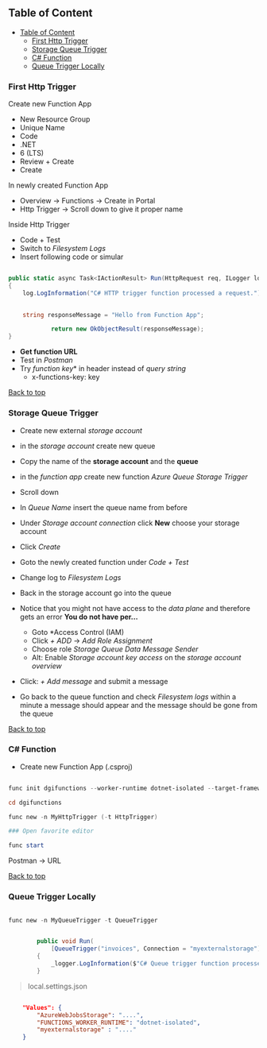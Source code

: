 ## Table of Content
- [Table of Content](#table-of-content)
  - [First Http Trigger](#first-http-trigger)
  - [Storage Queue Trigger](#storage-queue-trigger)
  - [C# Function](#c-function)
  - [Queue Trigger Locally](#queue-trigger-locally)


### First Http Trigger

Create new Function App
  - New Resource Group
  - Unique Name
  - Code
  - .NET
  - 6 (LTS)
  - Review + Create
  - Create

In newly created Function App
  - Overview -> Functions -> Create in Portal
  - Http Trigger -> Scroll down to give it proper name
  
Inside Http Trigger
  - Code + Test
  - Switch to *Filesystem Logs*
  - Insert following code or simular
  
```csharp

public static async Task<IActionResult> Run(HttpRequest req, ILogger log)
{
    log.LogInformation("C# HTTP trigger function processed a request.");

    
    string responseMessage = "Hello from Function App";

            return new OkObjectResult(responseMessage);
}

```

  - **Get function URL**
  - Test in *Postman*
  - Try *function key** in header instead of *query string*
    - x-functions-key: key

 
[Back to top](#table-of-content)

### Storage Queue Trigger

- Create new external *storage account*
- in the *storage account* create new queue
- Copy the name of the **storage account** and the **queue**
- in the *function app* create new function *Azure Queue Storage Trigger*
- Scroll down
- In *Queue Name* insert the queue name from before
- Under *Storage account connection* click **New** choose your storage account
- Click *Create*

- Goto the newly created function under *Code + Test*
- Change log to *Filesystem Logs*
  
- Back in the storage account go into the queue
- Notice that you might not have access to the *data plane* and therefore gets an error **You do not have per...**
  - Goto *Access Control (IAM)
  - Click *+ ADD* -> *Add Role Assignment*
  - Choose role *Storage Queue Data Message Sender*
  - Alt: Enable *Storage account key access* on the *storage account overview*

- Click: *+ Add message* and submit a message
- Go back to the queue function and check *Filesystem logs* within a minute a message should appear and the message should be gone from the queue



[Back to top](#table-of-content)


### C# Function

- Create new Function App (.csproj)

```powershell

func init dgifunctions --worker-runtime dotnet-isolated --target-framework net8.0

cd dgifunctions

func new -n MyHttpTrigger (-t HttpTrigger)

### Open favorite editor

func start


```

Postman -> URL



[Back to top](#table-of-content)


### Queue Trigger Locally

```powershell

func new -n MyQueueTrigger -t QueueTrigger

```

```csharp

        public void Run(
            [QueueTrigger("invoices", Connection = "myexternalstorage")] QueueMessage message)
        {
            _logger.LogInformation($"C# Queue trigger function processed: {message.MessageText}");
        }

```

> local.settings.json


```json

    "Values": {
        "AzureWebJobsStorage": "....",
        "FUNCTIONS_WORKER_RUNTIME": "dotnet-isolated",
        "myexternalstorage" : "...."
    }

```